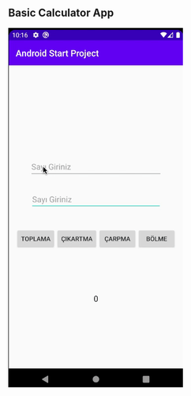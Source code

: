 ## Basic Calculator App


![](https://raw.githubusercontent.com/VBT-Intership/AbdullahOguz-AndroidStartProject-BasicCalculator/master/github/ezgif.com-video-to-gif.gif)